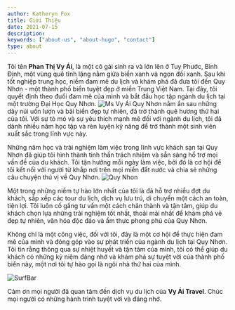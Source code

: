 ```yaml
---
author: Katheryn Fox
title: Giới Thiệu
date: 2021-07-15
description:
keywords: ["about-us", "about-hugo", "contact"]
type: about
---
```

Tôi tên **Phan Thị Vy Ái**, là một cô gái sinh ra và lớn lên ở Tuy Phước, Bình Định, một vùng quê tĩnh lặng nằm giữa biển xanh và ngọn đồi xanh. Sau khi tốt nghiệp trung học, niềm đam mê du lịch và khám phá đã đưa tôi đến Quy Nhơn - một thành phố biển tuyệt đẹp ở miền Trung Việt Nam. Tại đây, tôi quyết định theo đuổi đam mê của mình và bắt đầu học tập ngành du lịch tại một trường Đại Học Quy Nhơn.
![Ms Vy Ái](/vy-ai.jpg)
Quy Nhơn nằm ẩn sau những dãy núi uốn lượn và bãi biển đẹp tự nhiên, đã trở thành quê hương thứ hai của tôi. Với sự tò mò và sự yêu thích mạnh mẽ đối với ngành du lịch, tôi đã dành nhiều năm học tập và rèn luyện kỹ năng để trở thành một sinh viên xuất sắc trong lĩnh vực này.

Những năm học và trải nghiệm làm việc trong lĩnh vực khách sạn tại Quy Nhơn đã giúp tôi hình thành tinh thần trách nhiệm và sẵn sàng hổ trợ mọi vấn đề của du khách. Tôi tận hưởng mỗi ngày làm việc, bởi đó là cơ hội để tôi kết nối với người từ khắp nơi trên mọi miền đất nước và chia sẻ những câu chuyện thú vị về Quy Nhơn.
![Quy Nhon](/qn-topview.jpg)

Một trong những niềm tự hào lớn nhất của tôi là đã hỗ trợ nhiều đợt du khách, sắp xếp các tour du lịch, dịch vụ lưu trú, di chuyển một cách an toàn, tiện lợi. Tôi luôn cố gắng tư vấn một cách chân thành và tận tâm, giúp du khách chọn lựa những trải nghiệm tốt nhất, thoải mái nhất để khám phá vẻ đẹp tự nhiên, văn hóa độc đáo và ẩm thực phong phú của Quy Nhơn.

Không chỉ là một công việc, đối với tôi, đây là một cơ hội để thực hiện đam mê của mình và đóng góp vào sự phát triển của ngành du lịch tại Quy Nhơn. Tôi tin rằng thông qua sự nhiệt huyết và tận tâm của mình, tôi có thể giúp du khách có những kỷ niệm đáng nhớ và khám phá sự tuyệt vời của thành phố biển này, một nơi tôi tự hào gọi là ngôi nhà thứ hai của mình.

![SurfBar](https://quynhontourist.com/wp-content/uploads/2020/10/ghenh-rang-tien-sa-quy-nhon-quynhontourist.jpg)

Cảm ơn mọi người đã quan tâm đến dịch vụ du lịch của **Vy Ái Travel**. Chúc mọi người có những hành trình tuyệt vời và đáng nhớ.